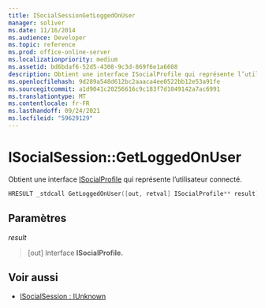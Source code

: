 ```yaml
---
title: ISocialSessionGetLoggedOnUser
manager: soliver
ms.date: 11/16/2014
ms.audience: Developer
ms.topic: reference
ms.prod: office-online-server
ms.localizationpriority: medium
ms.assetid: bd6bdaf6-52d5-4308-9c3d-869f6e1a6608
description: Obtient une interface ISocialProfile qui représente l’utilisateur connecté.
ms.openlocfilehash: 9d289a548d612bc2aaaca4ee0522bb12e53a91fe
ms.sourcegitcommit: a1d9041c20256616c9c183f7d1049142a7ac6991
ms.translationtype: MT
ms.contentlocale: fr-FR
ms.lasthandoff: 09/24/2021
ms.locfileid: "59629129"
---
```

# <a name="isocialsessiongetloggedonuser"></a>ISocialSession::GetLoggedOnUser

Obtient une interface [ISocialProfile](isocialprofileisocialperson.md) qui représente l’utilisateur connecté. 
  
```cpp
HRESULT _stdcall GetLoggedOnUser([out, retval] ISocialProfile** result);
```

## <a name="parameters"></a>Paramètres

_result_
  
> [out] Interface **ISocialProfile.** 
    
## <a name="see-also"></a>Voir aussi

- [ISocialSession : IUnknown](isocialsessioniunknown.md)

